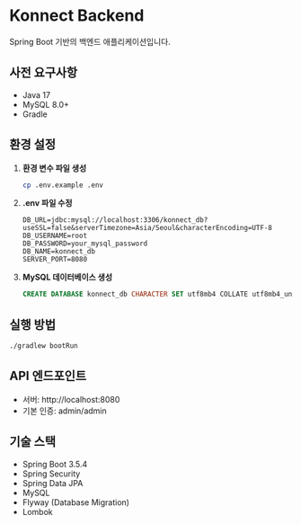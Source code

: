 # Konnect Backend

Spring Boot 기반의 백엔드 애플리케이션입니다.

## 사전 요구사항

- Java 17
- MySQL 8.0+
- Gradle

## 환경 설정

1. **환경 변수 파일 생성**
   ```bash
   cp .env.example .env
   ```

2. **.env 파일 수정**
   ```properties
   DB_URL=jdbc:mysql://localhost:3306/konnect_db?useSSL=false&serverTimezone=Asia/Seoul&characterEncoding=UTF-8
   DB_USERNAME=root
   DB_PASSWORD=your_mysql_password
   DB_NAME=konnect_db
   SERVER_PORT=8080
   ```

3. **MySQL 데이터베이스 생성**
   ```sql
   CREATE DATABASE konnect_db CHARACTER SET utf8mb4 COLLATE utf8mb4_unicode_ci;
   ```

## 실행 방법

```bash
./gradlew bootRun
```

## API 엔드포인트

- 서버: http://localhost:8080
- 기본 인증: admin/admin

## 기술 스택

- Spring Boot 3.5.4
- Spring Security
- Spring Data JPA
- MySQL
- Flyway (Database Migration)
- Lombok
